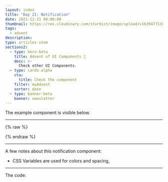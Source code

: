 ```yaml
---
layout: index
title: "Day 21: Notification"
date: 2021-12-21 08:00:00
thumbnail: https://res.cloudinary.com/starbist/image/upload/v1639477138/Advent_of_UI_Components_-_Day_21_kd3dlb.jpg
tags:
  - advent
description:
type: articles-item
sections2:
  - type: hero-beta
    title: Advent of UI Components 🎄
    desc: >-
      Check other UI Components.
  - type: cards-alpha
    cta:
      title: Check the component
    filter: myAdvent
    sorter: date
  - type: banner-beta
    banner: newsletter
---
```




The example component is visible below.

---

{% raw %}

<style>
.advent- {
  --color-xmas-alpha: #f7efef;
  --color-xmas-beta: #d72621;
  --color-xmas-gamma: #639565;
}
</style>
{% endraw %}

---

A few notes about this notification component:

- CSS Variables are used for colors and spacing,


---

The code:

```html

```

```css

```
